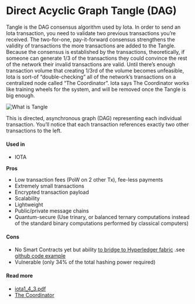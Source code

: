 # Direct Acyclic Graph Tangle \(DAG\)

Tangle is the DAG consensus algorithm used by Iota. In order to send an Iota transaction, you need to validate two previous transactions you’re received. The two-for-one, pay-it-forward consensus strengthens the validity of transactions the more transactions are added to the Tangle. Because the consensus is established by the transactions, theoretically, if someone can generate 1/3 of the transactions they could convince the rest of the network their invalid transactions are valid. Until there’s enough transaction volume that creating 1/3rd of the volume becomes unfeasible, Iota is sort-of “double-checking” all of the network’s transactions on a centralized node called “The Coordinator”. Iota says The Coordinator works like training wheels for the system, and will be removed once the Tangle is big enough.

![What is Tangle](https://raw.githubusercontent.com/cedricwalter/blockchain-consensus/master/images/tangle1.png)

This is directed, asynchronous graph \(DAG\) representing each individual transaction. You’ll notice that each transaction references exactly two other transactions to the left.

#### Used in

* IOTA

**Pros**

* Low transaction fees \(PoW on 2 other Tx\), fee-less payments
* Extremely small transactions
* Encrypted transaction payload
* Scalability
* Lightweight
* Public/private message chains
* Quantum-secure \(Use trinary, or balanced ternary computations instead of the standard binary computations performed by classical computers\)

#### Cons

* No Smart Contracts yet but ability [to bridge to Hyperledger fabric](https://blog.iota.org/integrate-hyperledger-fabric-with-the-iota-tangle-9bc3ac873e82) .see [github code example](https://github.com/iotaledger/HyperledgerFabric-IOTA-Connector)
* Vulnerable \(only 34% of the total hashing power required\)

#### Read more

* [iota1\_4\_3.pdf](https://assets.ctfassets.net/r1dr6vzfxhev/2t4uxvsIqk0EUau6g2sw0g/45eae33637ca92f85dd9f4a3a218e1ec/iota1_4_3.pdf)
* [The Coordinator](https://domschiener.gitbooks.io/iota-guide/content/chapter1/current-role-of-the-coordinator.html)

